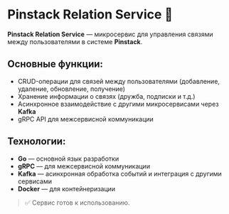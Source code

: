 # Pinstack Relation Service 🔗

**Pinstack Relation Service** — микросервис для управления связями между пользователями в системе **Pinstack**.

## Основные функции:
- CRUD-операции для связей между пользователями (добавление, удаление, обновление, получение)
- Хранение информации о связях (дружба, подписки и т.д.)
- Асинхронное взаимодействие с другими микросервисами через **Kafka**
- gRPC API для межсервисной коммуникации

## Технологии:
- **Go** — основной язык разработки
- **gRPC** — для межсервисной коммуникации
- **Kafka** — асинхронная обработка событий и интеграция с другими сервисами
- **Docker** — для контейнеризации

> ✅ Сервис готов к использованию.

